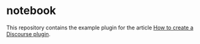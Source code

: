 # notebook

This repository contains the example plugin for the article [How to create a Discourse plugin](https://kleinfreund.de/how-to-create-a-discourse-plugin).
